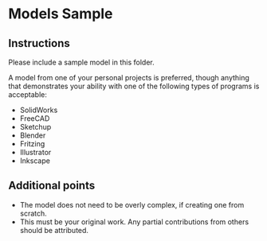 Models Sample
==============

Instructions
------------

Please include a sample model in this folder. 

A model from one of your personal projects is preferred, though anything that demonstrates your ability with one of the following types of programs is acceptable:

* SolidWorks
* FreeCAD
* Sketchup
* Blender
* Fritzing
* Illustrator
* Inkscape

Additional points
------------------

* The model does not need to be overly complex, if creating one from scratch.
* This must be your original work. Any partial contributions from others should be attributed. 
